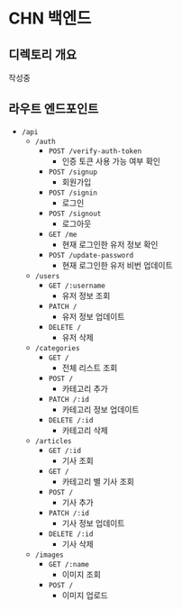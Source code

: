 # CHN 백엔드

## 디렉토리 개요

작성중

## 라우트 엔드포인트

- `/api`
  - `/auth`
    - `POST /verify-auth-token`
      - 인증 토큰 사용 가능 여부 확인
    - `POST /signup`
      - 회원가입
    - `POST /signin`
      - 로그인
    - `POST /signout`
      - 로그아웃
    - `GET /me`
      - 현재 로그인한 유저 정보 확인
    - `POST /update-password`
      - 현재 로그인한 유저 비번 업데이트
  - `/users`
    - `GET /:username`
      - 유저 정보 조회
    - `PATCH /`
      - 유저 정보 업데이트
    - `DELETE /`
      - 유저 삭제
  - `/categories`
    - `GET /`
      - 전체 리스트 조회
    - `POST /`
      - 카테고리 추가
    - `PATCH /:id`
      - 카테고리 정보 업데이트
    - `DELETE /:id`
      - 카테고리 삭제
  - `/articles`
    - `GET /:id`
      - 기사 조회
    - `GET /`
      - 카테고리 별 기사 조회
    - `POST /`
      - 기사 추가
    - `PATCH /:id`
      - 기사 정보 업데이트
    - `DELETE /:id`
      - 기사 삭제
  - `/images`
    - `GET /:name`
      - 이미지 조회
    - `POST /`
      - 이미지 업로드
